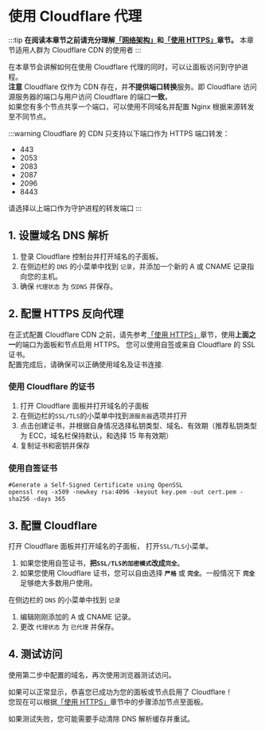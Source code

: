 # 使用 Cloudflare 代理

:::tip
**在阅读本章节之前请充分理解[「网络架构」](./mcsm_network)和[「使用 HTTPS」](./proxy_https.md)章节。**
本章节适用人群为 Cloudflare CDN 的使用者
:::

在本章节会讲解如何在使用 Cloudflare 代理的同时，可以让面板访问到守护进程。\
**注意** Cloudflare 仅作为 CDN 存在，并**不提供端口转换**服务。即 Cloudflare 访问源服务器的端口与用户访问 Cloudflare 的端口**一致**。\
如果您有多个节点共享一个端口，可以使用不同域名并配置 Nginx 根据来源转发至不同节点。

:::warning
Cloudflare 的 CDN 只支持以下端口作为 HTTPS 端口转发：

- 443
- 2053
- 2083
- 2087
- 2096
- 8443

请选择以上端口作为守护进程的转发端口
:::

## 1. 设置域名 DNS 解析

1. 登录 Cloudflare 控制台并打开域名的子面板。
2. 在侧边栏的 `DNS` 的小菜单中找到 `记录`，并添加一个新的 A 或 CNAME 记录指向您的主机。
3. 确保 `代理状态` 为 `仅DNS` 并保存。

## 2. 配置 HTTPS 反向代理

在正式配置 Cloudflare CDN 之前，请先参考[「使用 HTTPS」](./proxy_https.md)章节，使用**上面之一**的端口为面板和节点启用 HTTPS。
您可以使用自签或来自 Cloudflare 的 SSL 证书。\
配置完成后，请确保可以正确使用域名及证书连接.

### 使用 Cloudflare 的证书

1. 打开 Cloudflare 面板并打开域名的子面板
2. 在侧边栏的`SSL/TLS`的小菜单中找到`源服务器`选项并打开
3. 点击创建证书，并根据自身情况选择私钥类型、域名、有效期（推荐私钥类型为 ECC，域名栏保持默认，和选择 15 年有效期）
4. 复制证书和密钥并保存

### 使用自签证书

```
#Generate a Self-Signed Certificate using OpenSSL
openssl req -x509 -newkey rsa:4096 -keyout key.pem -out cert.pem -sha256 -days 365
```

## 3. 配置 Cloudflare

打开 Cloudflare 面板并打开域名的子面板， 打开`SSL/TLS`小菜单。

1. 如果您使用自签证书，**把`SSL/TLS的加密模式`改成`完全`**。
2. 如果您使用 Cloudflare 证书，您可以自由选择 **`严格`** 或 **`完全`**。一般情况下 **`完全`** 足够绝大多数用户使用。

在侧边栏的 `DNS` 的小菜单中找到 `记录`

1. 编辑刚刚添加的 A 或 CNAME 记录。
2. 更改 `代理状态` 为 `已代理` 并保存。

## 4. 测试访问

使用第二步中配置的域名，再次使用浏览器测试访问。

如果可以正常显示，恭喜您已成功为您的面板或节点启用了 Cloudflare！\
您现在可以根据[「使用 HTTPS」](./proxy_https.md)章节中的步骤添加节点至面板。

如果测试失败，您可能需要手动清除 DNS 解析缓存并重试。
